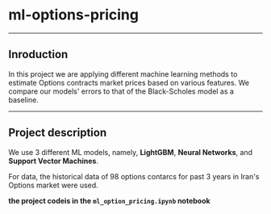 # ml-options-pricing
--- 

## Inroduction

In this project we are applying different machine learning methods to estimate Options contracts market prices based on various features. We compare our models'  errors to that of the Black-Scholes model as a baseline.

---

## Project description

We use 3 different ML models, namely, **LightGBM**, **Neural Networks**, and **Support Vector Machines**. 

For data, the historical data of 98 options contarcs for past 3 years in Iran's Options market were used.

**the project codeis in the `ml_option_pricing.ipynb` notebook**
